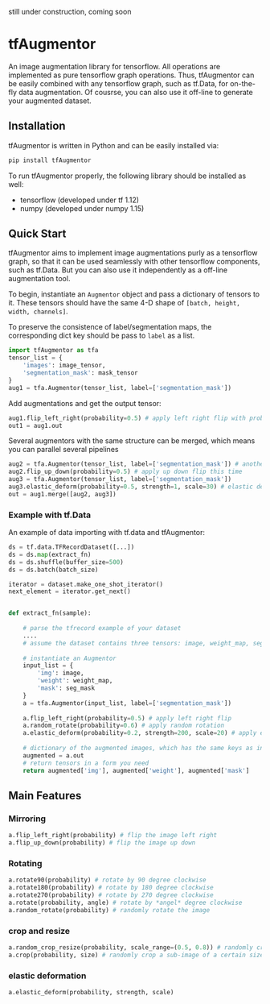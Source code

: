 
still under construction, coming soon
# tfAugmentor
An image augmentation library for tensorflow. All operations are implemented as pure tensorflow graph operations. Thus, tfAugmentor can be easily combined with any tensorflow graph, such as tf.Data, for on-the-fly data augmentation. 
Of cousrse, you can also use it off-line to generate your augmented dataset. 

## Installation
tfAugmentor is written in Python and can be easily installed via:
```python
pip install tfAugmentor
```
To run tfAugmentor properly, the following library should be installed as well:
- tensorflow (developed under tf 1.12)
- numpy (developed under numpy 1.15)

## Quick Start
tfAugmentor aims to implement image augmentations purly as a tensorflow graph, so that it can be used seamlessly with other tensorflow components, such as tf.Data. 
But you can also use it independently as a off-line augmentation tool.   

To begin, instantiate an `Augmentor` object and pass a dictionary of tensors to it. These tensors should have the same 4-D shape of `[batch, height, width, channels]`. 

To preserve the consistence of label/segmentation maps, the corresponding dict key should be pass to `label` as a list.

```python
import tfAugmentor as tfa
tensor_list = {
	'images': image_tensor,
	'segmentation_mask': mask_tensor
}
aug1 = tfa.Augmentor(tensor_list, label=['segmentation_mask'])
```

Add augmentations and get the output tensor:

```python
aug1.flip_left_right(probability=0.5) # apply left right flip with probability 0.5
out1 = aug1.out
```

Several augmentors with the same structure can be merged, which means you can parallel several pipelines

```python
aug2 = tfa.Augmentor(tensor_list, label=['segmentation_mask']) # another augmentor with the same input as aug1
aug2.flip_up_down(probability=0.5) # apply up down flip this time
aug3 = tfa.Augmentor(tensor_list, label=['segmentation_mask'])
aug3.elastic_deform(probability=0.5, strength=1, scale=30) # elastic deformation
out = aug1.merge([aug2, aug3])
```

### Example with tf.Data

An example of data importing with tf.data and tfAugmentor:

```python
ds = tf.data.TFRecordDataset([...])
ds = ds.map(extract_fn)
ds = ds.shuffle(buffer_size=500)
ds = ds.batch(batch_size)

iterator = dataset.make_one_shot_iterator()
next_element = iterator.get_next()


def extract_fn(sample):
	
	# parse the tfrecord example of your dataset
	....
	# assume the dataset contains three tensors: image, weight_map, seg_mask
	
	# instantiate an Augmentor
	input_list = {
		'img': image,
		'weight': weight_map,
		'mask': seg_mask
	}
	a = tfa.Augmentor(input_list, label=['segmentation_mask'])
	
	a.flip_left_right(probability=0.5) # apply left right flip
	a.random_rotate(probability=0.6) # apply random rotation
	a.elastic_deform(probability=0.2, strength=200, scale=20) # apply elastic deformation
	
	# dictionary of the augmented images, which has the same keys as input_list
	augmented = a.out
	# return tensors in a form you need
	return augmented['img'], augmented['weight'], augmented['mask'] 
```

## Main Features

### Mirroring
```python
a.flip_left_right(probability) # flip the image left right  
a.flip_up_down(probability) # flip the image up down
```
### Rotating
```python
a.rotate90(probability) # rotate by 90 degree clockwise
a.rotate180(probability) # rotate by 180 degree clockwise
a.rotate270(probability) # rotate by 270 degree clockwise
a.rotate(probability, angle) # rotate by *angel* degree clockwise
a.random_rotate(probability) # randomly rotate the image
```
### crop and resize
```python
a.random_crop_resize(probability, scale_range=(0.5, 0.8)) # randomly crop a sub-image and resize to the same size of the original image
a.crop(probability, size) # randomly crop a sub-image of a certain size
```

### elastic deformation
```
a.elastic_deform(probability, strength, scale)
```